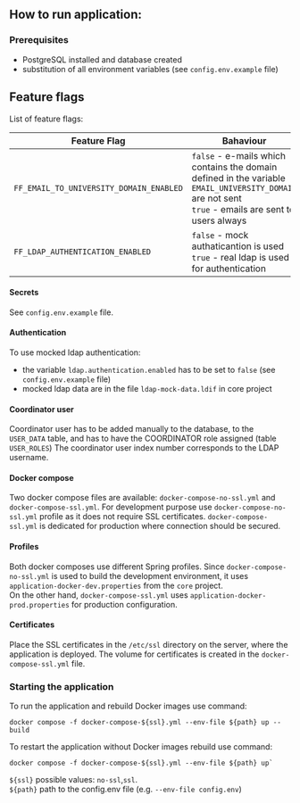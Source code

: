 ## How to run application:

### Prerequisites

* PostgreSQL installed and database created
* substitution of all environment variables (see `config.env.example` file)

## Feature flags

List of feature flags:

| Feature Flag                            | Bahaviour                                                                                                                                                |
|-----------------------------------------|----------------------------------------------------------------------------------------------------------------------------------------------------------|
| `FF_EMAIL_TO_UNIVERSITY_DOMAIN_ENABLED` | `false` - e-mails which contains the domain defined in the variable `EMAIL_UNIVERSITY_DOMAIN` are not sent<br/> `true` - emails are sent to users always |
| `FF_LDAP_AUTHENTICATION_ENABLED`        | `false` - mock authaticantion is used<br/>`true` - real ldap is used for authentication    

#### Secrets

See `config.env.example` file.

#### Authentication

To use mocked ldap authentication:

* the variable `ldap.authentication.enabled` has to be set to `false` (see `config.env.example` file)
* mocked ldap data are in the file `ldap-mock-data.ldif` in core project

#### Coordinator user

Coordinator user has to be added manually to the database, to the `USER_DATA` table, and has to have the
COORDINATOR role assigned (table `USER_ROLES`)
The coordinator user index number corresponds to the LDAP username.


#### Docker compose

Two docker compose files are available: `docker-compose-no-ssl.yml` and `docker-compose-ssl.yml`.
For development purpose use `docker-compose-no-ssl.yml` profile as it does not require SSL certificates.
`docker-compose-ssl.yml` is dedicated for production where connection should be secured.

#### Profiles

Both docker composes use different Spring profiles.
Since `docker-compose-no-ssl.yml` is used to build the development environment, 
it uses `application-docker-dev.properties` from the `core` project. \
On the other hand, `docker-compose-ssl.yml` uses `application-docker-prod.properties` for production configuration.

#### Certificates

Place the SSL certificates in the `/etc/ssl` directory on the server, where the application is deployed. 
The volume for certificates is created in the `docker-compose-ssl.yml` file.


### Starting the application

To run the application and rebuild Docker images use command:

```
docker compose -f docker-compose-${ssl}.yml --env-file ${path} up --build
```

To restart the application without Docker images rebuild use command:

```
docker compose -f docker-compose-${ssl}.yml --env-file ${path} up`
```

`${ssl}` possible values: `no-ssl`,`ssl`. \
`${path}` path to the config.env file (e.g. `--env-file config.env`)
